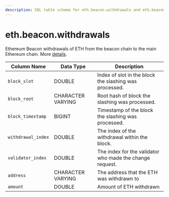 ```yaml
---
description: SQL table schema for eth.beacon.withdrawals and eth.beacon.recent_withdrawals
---
```


# eth.beacon.withdrawals



Ethereum Beacon withdrawals of ETH from the beacon chain to the main Ethereum chain. More [details](https://ethereum.org/en/staking/withdrawals/).

| Column Name        | Data Type         | Description                                              |
| ------------------ | ----------------- | -------------------------------------------------------- |
| `block_slot`       | DOUBLE            | Index of slot in the block the slashing was processed.   |
| `block_root`       | CHARACTER VARYING | Root hash of block the slashing was processed.           |
| `block_timestamp`  | BIGINT            | Timestamp of the block the slashing was processed.       |
| `withdrawal_index` | DOUBLE            | The index of the withdrawal within the block.            |
| `validator_index`  | DOUBLE            | The index for the validator who made the change request. |
| `address`          | CHARACTER VARYING | The address that the ETH was withdrawn to                |
| `amount`           | DOUBLE            | Amount of ETH withdrawn                                  |
